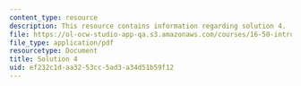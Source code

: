 ```yaml
---
content_type: resource
description: This resource contains information regarding solution 4.
file: https://ol-ocw-studio-app-qa.s3.amazonaws.com/courses/16-50-introduction-to-propulsion-systems-spring-2012/ef232c1daa3253cc5ad3a34d51b59f12_MIT16_50S12_sol4.pdf
file_type: application/pdf
resourcetype: Document
title: Solution 4
uid: ef232c1d-aa32-53cc-5ad3-a34d51b59f12
---
```

